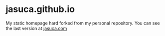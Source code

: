# jasuca.github.io
My static homepage hard forked from my personal repository. You can see the last version at [jasuca.com](https://jasuca.com)
